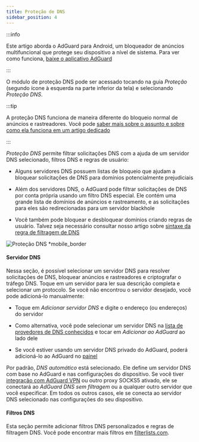 ```yaml
---
title: Proteção de DNS
sidebar_position: 4
---
```


:::info

Este artigo aborda o AdGuard para Android, um bloqueador de anúncios multifuncional que protege seu dispositivo a nível de sistema. Para ver como funciona, [baixe o aplicativo AdGuard](https://agrd.io/download-kb-adblock)

:::

O módulo de proteção DNS pode ser acessado tocando na guia _Proteção_ (segundo ícone à esquerda na parte inferior da tela) e selecionando _Proteção DNS_.

:::tip

A proteção DNS funciona de maneira diferente do bloqueio normal de anúncios e rastreadores. Você pode [saber mais sobre o assunto e sobre como ela funciona em um artigo dedicado](https://adguard-dns.io/kb/general/dns-filtering/#how-does-dns-filtering-work)

:::

_Proteção DNS_ permite filtrar solicitações DNS com a ajuda de um servidor DNS selecionado, filtros DNS e regras de usuário:

- Alguns servidores DNS possuem listas de bloqueio que ajudam a bloquear solicitações de DNS para domínios potencialmente prejudiciais

- Além dos servidores DNS, o AdGuard pode filtrar solicitações de DNS por conta própria usando um filtro DNS especial. Ele contém uma grande lista de domínios de anúncios e rastreamento, e as solicitações para eles são redirecionadas para um servidor blackhole

- Você também pode bloquear e desbloquear domínios criando regras de usuário. Talvez seja necessário consultar nosso artigo sobre [sintaxe da regra de filtragem de DNS](https://adguard-dns.io/kb/general/dns-filtering-syntax/)

![Proteção DNS \*mobile\_border](https://cdn.adtidy.org/blog/new/u8qtxdns_protection.png)

#### Servidor DNS

Nessa seção, é possível selecionar um servidor DNS para resolver solicitações de DNS, bloquear anúncios e rastreadores e criptografar o tráfego DNS. Toque em um servidor para ler sua descrição completa e selecionar um protocolo. Se você não encontrou o servidor desejado, você pode adicioná-lo manualmente:

- Toque em _Adicionar servidor DNS_ e digite o endereço (ou endereços) do servidor

- Como alternativa, você pode selecionar um servidor DNS na [lista de provedores de DNS conhecidos](https://adguard-dns.io/kb/general/dns-providers/) e tocar em _Adicionar ao AdGuard_ ao lado dele

- Se você estiver usando um servidor DNS privado do AdGuard, poderá adicioná-lo ao AdGuard no [painel](https://adguard-dns.io/dashboard/)

Por padrão, _DNS automático_ está selecionado. Ele define um servidor DNS com base no AdGuard e nas configurações do dispositivo. Se você tiver [integração com AdGuard VPN](/adguard-for-android/features/integration-with-vpn) ou outro proxy SOCKS5 ativado, ele se conectará ao _AdGuard DNS sem filtragem_ ou a qualquer outro servidor que você especificar. Em todos os outros casos, ele se conecta ao servidor DNS selecionado nas configurações do seu dispositivo.

#### Filtros DNS

Esta seção permite adicionar filtros DNS personalizados e regras de filtragem DNS. Você pode encontrar mais filtros em [filterlists.com](https://filterlists.com/).
